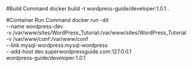 #Build Command
docker build -t wordpress-guide/developer:1.0.1 .

#Container Run Command
docker run -dit \
--name wordpress-dev \
-v /var/www/sites/WordPress_Tutorial:/var/www/sites/WordPress_Tutorial \
-v /var/www/conf:/var/www/conf \
--link mysql-wordpress:mysql-wordpress \
--add-host dev.superwordpressguide.com:127.0.0.1 \
wordpress-guide/developer:1.0.1
